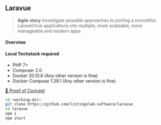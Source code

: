 ## Laravue

> __Agile story__ Investigate possible approaches to porting a monolithic Laravel/Vue applications into multiple, more scaleable, more manageable and modern apps 

#### Overview 



#### Local Techstack required

- PHP 7+
- Composer 2.0
- Docker 20.10.6 (Any other version is fine)
- Docker-Compose 1.29.1 (Any other version is fine)

[🤙 Proof of Concept](./poc)

```bash
cd <working-dir>
git clone https://github.com/listingslab-software/laravue
cd laravue
npm i
npm start
```
